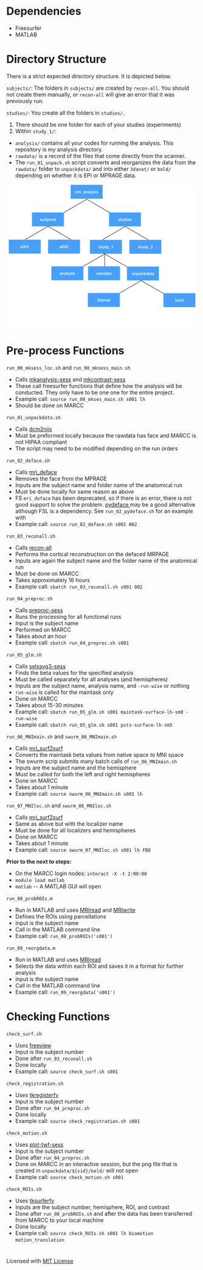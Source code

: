 # Dependencies
- Freesurfer
- MATLAB

# Directory Structure

There is a strict expected directory structure. It is depicted below. 

`subjects/`:
The folders in `subjects/` are created by  `recon-all`. You should not create them manually, or `recon-all` will give an error that it was previously run. 

`studies/`: 
You create all the folders in `studies/`.

1. There should be one folder for each of your studies (experiments)
2. Within `study_1/`:
- `analysis/` contains all your codes for running the analysis. This repository is my analysis directory. 
- `rawdata/` is a record of the files that come directly from the scanner. 
- The `run_01_unpack.sh` script converts and reorganizes the data from the `rawdata/` folder to `unpackdata/` and into either `3danat/` or `bold/` depending on whether it is EPI or MPRAGE data.

![FS_dir_design](/images/FS_dir_design.jpeg)

# Pre-process Functions

`run_00_mksess_loc.sh` and `run_00_mksess_main.sh` 
- Calls [mkanalysis-sess](https://surfer.nmr.mgh.harvard.edu/fswiki/mkanalysis-sess) and [mkcontrast-sess](http://freesurfer.net/fswiki/mkcontrast-sess)
- These call freesurfer functions that define how the analysis will be conducted. They only have to be one one for the entire project. 
- Example call:  `source run_00_mkses_main.sh s001 lh`
- Should be done on MARCC

`run_01_unpackdata.sh`
- Calls [dcm2niix](https://github.com/rordenlab/dcm2niix)
- Must be preformed locally because the rawdata has face and MARCC is not HIPAA compliant
- The script may need to be modified depending on the run orders

`run_02_deface.sh`
- Calls [mri_deface](https://surfer.nmr.mgh.harvard.edu/fswiki/mri_deface)
- Removes the face from the MPRAGE
- Inputs are the subject name and folder name of the anatomical run 
- Must be done locally for same reason as above
- FS `mri_deface` has been deprecated, so if there is an error, there is not good support to solve the problem. [pydeface ](https://github.com/poldracklab/pydeface) may be a good alternative although FSL is a dependency. See `run_02_pydeface.sh` for an example with 
- Example call: `source run_02_deface.sh s001 002`

`run_03_reconall.sh`
- Calls [recon-all](https://surfer.nmr.mgh.harvard.edu/fswiki/recon-all)
- Performs the cortical reconstruction on the defaced MRPAGE
- Inputs are again the subject name and the folder name of the anatomical run
- Must be done on MARCC
- Takes approximately 16 hours
- Example call: `sbatch run_03_reconall.sh s001 002`

`run_04_preproc.sh`
- Calls [preproc-sess](https://surfer.nmr.mgh.harvard.edu/fswiki/preproc-sess)
- Runs the processing for all functional runs
- Input is the subject name
- Performed on MARCC
- Takes about an hour
- Example call: `sbatch run_04_preproc.sh s001`

`run_05_glm.sh`
- Calls [selxavg3-sess](https://surfer.nmr.mgh.harvard.edu/fswiki/selxavg3-sess)
- Finds the beta values for the specified analysis
- Must be called separately for all analyses (and hemispheres)
- Inputs are the subject name, analysis name, and `-run-wise` or nothing
- `run-wise` is called for the maintask only
- Done on MARCC
- Takes about 15-30 minutes
- Example call: `sbatch run_05_glm.sh s001 maintask-surface-lh-sm0 -run-wise`
- Example call: `sbatch run_05_glm.sh s001 psts-surface-lh-sm5  `

`run_06_MNImain.sh` and `swurm_06_MNImain.sh`
- Calls [mri_surf2surf](http://freesurfer.net/fswiki/mri_surf2surf)
- Converts the maintask beta values from native space to MNI space
- The swurm scrip submits many batch calls of `run_06_MNImain.sh`
- Inputs are the subject name and the hemisphere
- Must be called for both the left and right hemispheres
- Done on MARCC
- Takes about 1 minute
- Example call: `source swurm_06_MNImain.sh s001 lh`

`run_07_MNIloc.sh` and `swurm_06_MNIloc.sh`
- Calls [mri_surf2surf](http://freesurfer.net/fswiki/mri_surf2surf)
- Same as above but with the localizer name
- Must be done for all localizers and hemispheres
- Done on MARCC
- Takes about 1 minute
- Example call: `source swurm_07_MNIloc.sh s001 lh FBO`

**Prior to the next to steps:**
- On the MARCC login nodes: `interact -X -t 2:00:00`
 - `module load matlab`
- `matlab` -- A MATLAB GUI will open

`run_08_probROIs.m`
- Run in MATLAB and uses [MRIread](https://surfer.nmr.mgh.harvard.edu/fswiki/CoordinateSystems) and [MRIwrite](https://surfer.nmr.mgh.harvard.edu/fswiki/CoordinateSystems)
- Defines the ROIs using parcellations
- Input is the subject name
- Call in the MATLAB command line
- Example call: `run_08_probROIs('s001')`

`run_09_reorgdata.m`
- Run in MATLAB and uses [MRIread](https://surfer.nmr.mgh.harvard.edu/fswiki/CoordinateSystems)
- Selects the data within each ROI and saves it in a format for further analysis
- Input is the subject name
- Call in the MATLAB command line
- Example call: `run_09_reorgdata('s001')`

# Checking Functions

`check_surf.sh`
- Uses [freeview](https://surfer.nmr.mgh.harvard.edu/fswiki/FsTutorial/OutputData_freeview)
- Input is the subject number
- Done after `run_03_reconall.sh`
- Done locally
- Example call: `source check_surf.sh s001`

`check_registration.sh`
- Uses [tkregisterfv](https://surfer.nmr.mgh.harvard.edu/fswiki/FsTutorial/MultiModalRegistration_freeview)
- Input is the subject number
- Done after `run_04_preproc.sh`
- Done locally
- Example call: `source check_registration.sh s001`

`check_motion.sh`
- Uses [plot-twf-sess](https://surfer.nmr.mgh.harvard.edu/fswiki/plot-twf-sess)
- Input is the subject number
- Done after `run_04_preproc.sh`
- Done on MARCC in an interactive session, but the png file that is created in `unpackdata/${sid}/bold/` will not open
- Example call: `source check_motion.sh s001`

`check_ROIs.sh`
- Uses [tksurferfv](https://surfer.nmr.mgh.harvard.edu/pub/dist/freesurfer/5.3.0-patch/tksurferfv)
- Inputs are the subject number, hemisphere, ROI, and contrast
- Done after `run_08_probROIs.sh` and after the data has been transferred from MARCC to your local machine
- Done locally
- Example call: `source check_ROIs.sh s001 lh biomotion motion_translation`

#
Licensed with [MIT License](/LICENSE)

